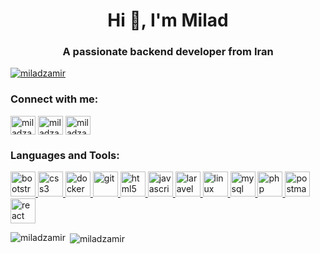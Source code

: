 <h1 align="center">Hi 👋, I'm Milad</h1>
<h3 align="center">A passionate backend developer from Iran</h3>

<p align="left"> <a href="https://twitter.com/miladzamir" target="blank"><img src="https://img.shields.io/twitter/follow/miladzamir?logo=twitter&style=for-the-badge" alt="miladzamir" /></a> </p>

<h3 align="left">Connect with me:</h3>
<p align="left">
<a href="https://twitter.com/miladzamir" target="blank"><img align="center" src="https://cdn.jsdelivr.net/npm/simple-icons@3.0.1/icons/twitter.svg" alt="miladzamir" height="30" width="40" /></a>
<a href="https://linkedin.com/in/miladzamir" target="blank"><img align="center" src="https://cdn.jsdelivr.net/npm/simple-icons@3.0.1/icons/linkedin.svg" alt="miladzamir" height="30" width="40" /></a>
<a href="https://instagram.com/miladzamir" target="blank"><img align="center" src="https://cdn.jsdelivr.net/npm/simple-icons@3.0.1/icons/instagram.svg" alt="miladzamir" height="30" width="40" /></a>
</p>

<h3 align="left">Languages and Tools:</h3>
<p align="left"> <a href="https://getbootstrap.com" target="_blank"> <img src="https://devicons.github.io/devicon/devicon.git/icons/bootstrap/bootstrap-plain.svg" alt="bootstrap" width="40" height="40"/> </a> <a href="https://www.w3schools.com/css/" target="_blank"> <img src="https://devicons.github.io/devicon/devicon.git/icons/css3/css3-original-wordmark.svg" alt="css3" width="40" height="40"/> </a> <a href="https://www.docker.com/" target="_blank"> <img src="https://devicons.github.io/devicon/devicon.git/icons/docker/docker-original-wordmark.svg" alt="docker" width="40" height="40"/> </a> <a href="https://git-scm.com/" target="_blank"> <img src="https://www.vectorlogo.zone/logos/git-scm/git-scm-icon.svg" alt="git" width="40" height="40"/> </a> <a href="https://www.w3.org/html/" target="_blank"> <img src="https://devicons.github.io/devicon/devicon.git/icons/html5/html5-original-wordmark.svg" alt="html5" width="40" height="40"/> </a> <a href="https://developer.mozilla.org/en-US/docs/Web/JavaScript" target="_blank"> <img src="https://devicons.github.io/devicon/devicon.git/icons/javascript/javascript-original.svg" alt="javascript" width="40" height="40"/> </a> <a href="https://laravel.com/" target="_blank"> <img src="https://devicons.github.io/devicon/devicon.git/icons/laravel/laravel-plain-wordmark.svg" alt="laravel" width="40" height="40"/> </a> <a href="https://www.linux.org/" target="_blank"> <img src="https://devicons.github.io/devicon/devicon.git/icons/linux/linux-original.svg" alt="linux" width="40" height="40"/> </a> <a href="https://www.mysql.com/" target="_blank"> <img src="https://devicons.github.io/devicon/devicon.git/icons/mysql/mysql-original-wordmark.svg" alt="mysql" width="40" height="40"/> </a> <a href="https://www.php.net" target="_blank"> <img src="https://devicons.github.io/devicon/devicon.git/icons/php/php-original.svg" alt="php" width="40" height="40"/> </a> <a href="https://postman.com" target="_blank"> <img src="https://www.vectorlogo.zone/logos/getpostman/getpostman-icon.svg" alt="postman" width="40" height="40"/> </a> <a href="https://reactjs.org/" target="_blank"> <img src="https://devicons.github.io/devicon/devicon.git/icons/react/react-original-wordmark.svg" alt="react" width="40" height="40"/> </a> </p>

<p><img align="left" src="https://github-readme-stats.vercel.app/api/top-langs?username=miladzamir&show_icons=true&locale=en&layout=compact" alt="miladzamir" /></p>

<p>&nbsp;<img align="center" src="https://github-readme-stats.vercel.app/api?username=miladzamir&show_icons=true&locale=en" alt="miladzamir" /></p>


<!--
**miladzamir/miladzamir** is a ✨ _special_ ✨ repository because its `README.md` (this file) appears on your GitHub profile.

Here are some ideas to get you started:

- 🔭 I’m currently working on ...
- 🌱 I’m currently learning ...
- 👯 I’m looking to collaborate on ...
- 🤔 I’m looking for help with ...
- 💬 Ask me about ...
- 📫 How to reach me: ...
- 😄 Pronouns: ...
- ⚡ Fun fact: ...
-->
